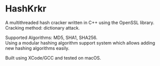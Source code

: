 # HashKrkr
A multithreaded hash cracker written in C++ using the OpenSSL library.  
Cracking method: dictionary attack.
  
Supported Algorithms: MD5, SHA1, SHA256.  
Using a modular hashing algorithm support system which allows adding new hashing algorithms easily.
  
Built using XCode/GCC and tested on macOS.
